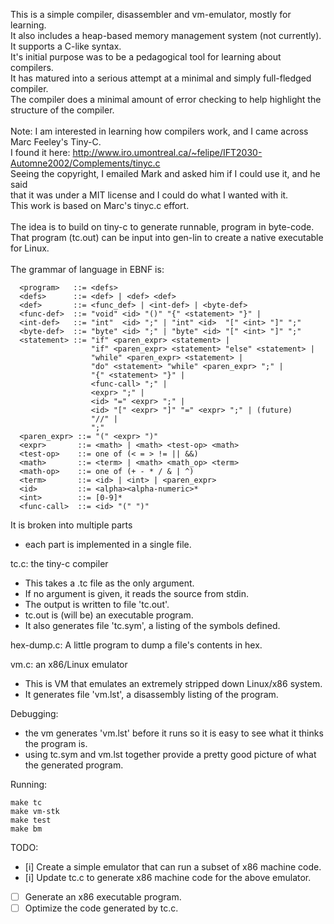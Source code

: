 This is a simple compiler, disassembler and vm-emulator, mostly for learning.<br/>
It also includes a heap-based memory management system (not currently).<br/>
It supports a C-like syntax.<br/>
It's initial purpose was to be a pedagogical tool for learning about compilers.<br/>
It has matured into a serious attempt at a minimal and simply full-fledged compiler.<br/>
The compiler does a minimal amount of error checking to help highlight the structure of the compiler.<br/>
<br/>
Note: I am interested in learning how compilers work, and I came across Marc Feeley's Tiny-C.<br/>
I found it here: http://www.iro.umontreal.ca/~felipe/IFT2030-Automne2002/Complements/tinyc.c<br/>
Seeing the copyright, I emailed Mark and asked him if I could use it, and he said<br/>
that it was under a MIT license and I could do what I wanted with it.<br/>
This work is based on Marc's tinyc.c effort.<br/>
<br/>
The idea is to build on tiny-c to generate runnable, program in byte-code.<br/>
That program (tc.out) can be input into gen-lin to create a native executable for Linux.<br/>
<br/>
The grammar of language in EBNF is:

```
  <program>   ::= <defs>
  <defs>      ::= <def> | <def> <def>
  <def>       ::= <func_def> | <int-def> | <byte-def>
  <func-def>  ::= "void" <id> "()" "{" <statement> "}" |
  <int-def>   ::= "int"  <id> ";" | "int" <id>  "[" <int> "]" ";"
  <byte-def>  ::= "byte" <id> ";" | "byte" <id> "[" <int> "]" ";"
  <statement> ::= "if" <paren_expr> <statement> |
                  "if" <paren_expr> <statement> "else" <statement> |
                  "while" <paren_expr> <statement> |
                  "do" <statement> "while" <paren_expr> ";" |
                  "{" <statement> "}" |
                  <func-call> ";" |
                  <expr> ";" |
                  <id> "=" <expr> ";" |
                  <id> "[" <expr> "]" "=" <expr> ";" | (future)
                  "//" |
                  ";"
  <paren_expr> ::= "(" <expr> ")"
  <expr>       ::= <math> | <math> <test-op> <math>
  <test-op>    ::= one of (< = > != || &&)
  <math>       ::= <term> | <math> <math_op> <term>
  <math-op>    ::= one of (+ - * / & | ^)
  <term>       ::= <id> | <int> | <paren_expr>
  <id>         ::= <alpha><alpha-numeric>*
  <int>        ::= [0-9]*
  <func-call>  ::= <id> "(" ")"
 ```

It is broken into multiple parts
- each part is implemented in a single file.

tc.c: the tiny-c compiler
- This takes a .tc file as the only argument.
- If no argument is given, it reads the source from stdin.
- The output is written to file 'tc.out'.
- tc.out is (will be) an executable program.
- It also generates file 'tc.sym', a listing of the symbols defined.

hex-dump.c: A little program to dump a file's contents in hex.

vm.c: an x86/Linux emulator
- This is VM that emulates an extremely stripped down Linux/x86 system.
- It generates file 'vm.lst', a disassembly listing of the program.

Debugging:
- the vm generates 'vm.lst' before it runs so it is easy to see what it thinks the program is.
- using tc.sym and vm.lst together provide a pretty good picture of what the generated program.

Running:
```
make tc
make vm-stk
make test
make bm
```

TODO:
- [i] Create a simple emulator that can run a subset of x86 machine code.
- [i] Update tc.c to generate x86 machine code for the above emulator.
- [ ] Generate an x86 executable program.
- [ ] Optimize the code generated by tc.c.
